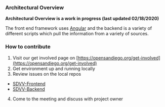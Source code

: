 ### Architectural Overview

**Architectural Overview is a work in progress (last updated 02/18/2020)**

The front end framework uses [Angular](https://angular.io/) and the backend is a variety of different scripts which pull the information from a variety of sources.

### How to contribute

1. Visit our get involved page on [https://opensandiego.org/get-involved](https://opensandiego.org/get-involved)
2. Get environment up and running locally
3. Review issues on the local repos
  * [SDVV-Frontend](https://github.com/opensandiego/sdvv-frontend)
  * [SDVV-Backend](https://github.com/opensandiego/sdvv-backend)
4. Come to the meeting and discuss with project owner
